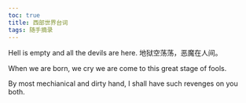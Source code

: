 ```yaml
---
toc: true
title: 西部世界台词
tags: 随手摘录 
---
```





Hell is empty and all the devils are here.
地狱空荡荡，恶魔在人间。

When we are born, we cry we are come to this great stage of fools.

By most mechianical and dirty hand, I shall have such revenges on you both.



